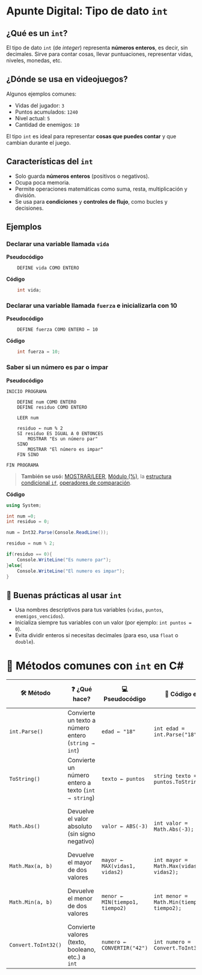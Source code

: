 # Apunte Digital: Tipo de dato `int`

## ¿Qué es un `int`?

El tipo de dato `int` (de *integer*) representa **números enteros**, es decir, sin decimales. Sirve para contar cosas, llevar puntuaciones, representar vidas, niveles, monedas, etc.

## ¿Dónde se usa en videojuegos?

Algunos ejemplos comunes:

* Vidas del jugador: `3`
* Puntos acumulados: `1240`
* Nivel actual: `5`
* Cantidad de enemigos: `10`

El tipo `int` es ideal para representar **cosas que puedes contar** y que cambian durante el juego.

## Características del `int`

* Solo guarda **números enteros** (positivos o negativos).
* Ocupa poca memoria.
* Permite operaciones matemáticas como suma, resta, multiplicación y división.
* Se usa para **condiciones** y **controles de flujo**, como bucles y decisiones.

## Ejemplos

### Declarar una variable llamada `vida`

**Pseudocódigo**

```plaintext
    DEFINE vida COMO ENTERO
```

**Código**

```C#
    int vida;
```

### Declarar una variable llamada `fuerza` e inicializarla con 10

**Pseudocódigo**

```plaintext
    DEFINE fuerza COMO ENTERO ← 10
```

**Código**

```C#
    int fuerza = 10;
```

### Saber si un número es par o impar

**Pseudocódigo**

```plaintext
INICIO PROGRAMA

    DEFINE num COMO ENTERO
    DEFINE residuo COMO ENTERO

    LEER num

    residuo ← num % 2 
    SI residuo ES IGUAL A 0 ENTONCES
        MOSTRAR "Es un número par"
    SINO
        MOSTRAR "El número es impar"
    FIN SINO

FIN PROGRAMA
```

> **También se usó:** [MOSTRAR/LEER](poo/console.md), [Módulo (%)](programacion/operadoresAritmeticos.md), la [estructura condicional `if`](programacion/infoIfElse.md), [operadores de comparación](programacion/operadoresComparacion.md).

**Código**

```C#
using System;

int num =0;
int residuo = 0;

num = Int32.Parse(Console.ReadLine());

residuo = num % 2;

if(residuo == 0){
    Console.WriteLine("Es numero par");
}else{
    Console.WriteLine("El numero es impar");
}
```

## 🧭 Buenas prácticas al usar `int`

* Usa nombres descriptivos para tus variables (`vidas`, `puntos`, `enemigos_vencidos`).
* Inicializa siempre tus variables con un valor (por ejemplo: `int puntos = 0`).
* Evita dividir enteros si necesitas decimales (para eso, usa `float` o `double`).

# 🧮 Métodos comunes con `int` en C\#

| 🛠️ **Método**      | ❓ **¿Qué hace?**                                    | 💻 **Pseudocódigo**             | 💬 **Código en C#**                       | 🎮 **Ejemplo en videojuegos**                                  |
| ------------------- | --------------------------------------------------- | ------------------------------- | ----------------------------------------- | -------------------------------------------------------------- |
| `int.Parse()`       | Convierte un texto a número entero (`string → int`) | `edad ← "18"` | `int edad = int.Parse("18");` | Leer la edad del jugador desde un cuadro de texto.|
| `ToString()`        | Convierte un número entero a texto (`int → string`) | `texto ← puntos`     | `string texto = puntos.ToString();`       | Mostrar los puntos en una etiqueta de UI.                      |
| `Math.Abs()`        | Devuelve el valor absoluto (sin signo negativo)     | `valor ← ABS(-3)`               | `int valor = Math.Abs(-3);`               | Calcular cuánto daño recibió el jugador (aunque sea negativo). |
| `Math.Max(a, b)`    | Devuelve el mayor de dos valores                    | `mayor ← MAX(vidas1, vidas2)`   | `int mayor = Math.Max(vidas1, vidas2);`   | Saber qué jugador tiene más vidas.                             |
| `Math.Min(a, b)`    | Devuelve el menor de dos valores                    | `menor ← MIN(tiempo1, tiempo2)` | `int menor = Math.Min(tiempo1, tiempo2);` | Mostrar quién tardó menos en completar un nivel.               |
| `Convert.ToInt32()` | Convierte valores (texto, booleano, etc.) a `int`   | `numero ← CONVERTIR("42")`      | `int numero = Convert.ToInt32("42");`     | Leer un valor desde un archivo o entrada de usuario.           |